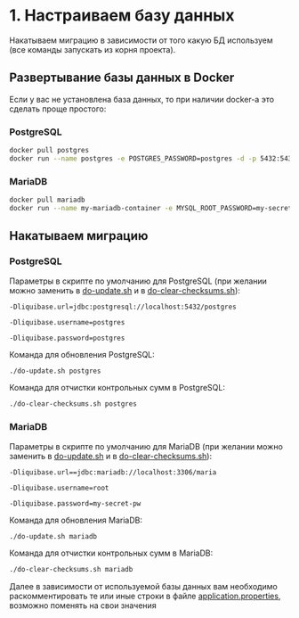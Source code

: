 # 1. Настраиваем базу данных

Накатываем миграцию в зависимости от того какую БД используем (все команды запускать из корня проекта).

## Развертывание базы данных в Docker
Если у вас не установлена база данных, то при наличии docker-а это сделать проще простого:

### PostgreSQL

```bash
docker pull postgres
docker run --name postgres -e POSTGRES_PASSWORD=postgres -d -p 5432:5432 postgres
```

### MariaDB

```bash
docker pull mariadb
docker run --name my-mariadb-container -e MYSQL_ROOT_PASSWORD=my-secret-pw -d -p 3306:3306 mariadb
```

## Накатываем миграцию
### PostgreSQL

Параметры в скрипте по умолчанию для PostgreSQL (при желании можно заменить
в [do-update.sh](./../do-update.sh) и в [do-clear-checksums.sh](./../do-clear-checksums.sh)):
```
-Dliquibase.url=jdbc:postgresql://localhost:5432/postgres

-Dliquibase.username=postgres 

-Dliquibase.password=postgres
```
Команда для обновления PostgreSQL:
```bash
./do-update.sh postgres
```

Команда для отчистки контрольных сумм в PostgreSQL:
```bash
./do-clear-checksums.sh postgres
```


### MariaDB
Параметры в скрипте по умолчанию для MariaDB (при желании можно заменить
в [do-update.sh](./../do-update.sh) и в [do-clear-checksums.sh](./../do-clear-checksums.sh)):
```
-Dliquibase.url==jdbc:mariadb://localhost:3306/maria

-Dliquibase.username=root 

-Dliquibase.password=my-secret-pw
```

Команда для обновления MariaDB:
```bash
./do-update.sh mariadb
```

Команда для отчистки контрольных сумм в MariaDB:
```bash
./do-clear-checksums.sh mariadb
```

Далее в зависимости от используемой базы данных вам необходимо раскомментировать те или иные строки в файле 
[application.properties](../src/main/resources/application.properties), возможно поменять на свои значения